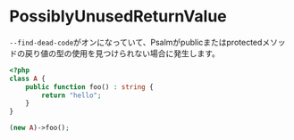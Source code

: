 # PossiblyUnusedReturnValue
`--find-dead-code`がオンになっていて、Psalmがpublicまたはprotectedメソッドの戻り値の型の使用を見つけられない場合に発生します。

```php
<?php
class A {
    public function foo() : string {
        return "hello";
    }
}

(new A)->foo();
```
